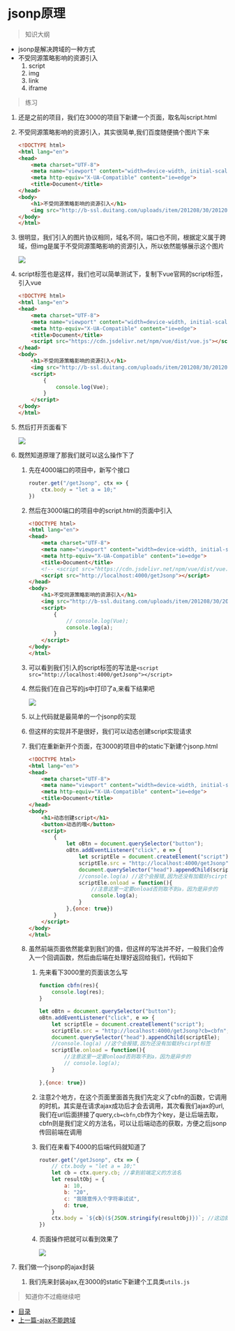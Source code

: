 # jsonp原理

> 知识大纲
* jsonp是解决跨域的一种方式
* 不受同源策略影响的资源引入
    1. script
    2. img
    3. link
    4. iframe

> 练习 
1. 还是之前的项目，我们在3000的项目下新建一个页面，取名叫script.html
2. 不受同源策略影响的资源引入，其实很简单,我们百度随便搞个图片下来 
    ```html
    <!DOCTYPE html>
    <html lang="en">
    <head>
        <meta charset="UTF-8">
        <meta name="viewport" content="width=device-width, initial-scale=1.0">
        <meta http-equiv="X-UA-Compatible" content="ie=edge">
        <title>Document</title>
    </head>
    <body>
        <h1>不受同源策略影响的资源引入</h1>
        <img src="http://b-ssl.duitang.com/uploads/item/201208/30/20120830173930_PBfJE.jpeg" alt="">
    </body>
    </html>    
    ``` 
3. 很明显，我们引入的图片协议相同，域名不同，端口也不同，根据定义属于跨域，但img是属于不受同源策略影响的资源引入，所以依然能够展示这个图片

    ![](./images/演示img标签.jpg)

4. script标签也是这样，我们也可以简单测试下，复制下vue官网的script标签，引入vue    
    ```html
    <!DOCTYPE html>
    <html lang="en">
    <head>
        <meta charset="UTF-8">
        <meta name="viewport" content="width=device-width, initial-scale=1.0">
        <meta http-equiv="X-UA-Compatible" content="ie=edge">
        <title>Document</title>
        <script src="https://cdn.jsdelivr.net/npm/vue/dist/vue.js"></script>
    </head>
    <body>
        <h1>不受同源策略影响的资源引入</h1>
        <img src="http://b-ssl.duitang.com/uploads/item/201208/30/20120830173930_PBfJE.jpeg" alt="">
        <script>
            {
                console.log(Vue);
            }
        </script>
    </body>
    </html>    
    ```
5. 然后打开页面看下

    ![](./images/演示script标签.jpg)

6. 既然知道原理了那我们就可以这么操作下了
    1. 先在4000端口的项目中，新写个接口 
        ```js
        router.get("/getJsonp", ctx => {
            ctx.body = "let a = 10;"
        })    
        ```
    2. 然后在3000端口的项目中的script.html的页面中引入 
        ```html
        <!DOCTYPE html>
        <html lang="en">
        <head>
            <meta charset="UTF-8">
            <meta name="viewport" content="width=device-width, initial-scale=1.0">
            <meta http-equiv="X-UA-Compatible" content="ie=edge">
            <title>Document</title>
            <!-- <script src="https://cdn.jsdelivr.net/npm/vue/dist/vue.js"></script> -->
            <script src="http://localhost:4000/getJsonp"></script>
        </head>
        <body>
            <h1>不受同源策略影响的资源引入</h1>
            <img src="http://b-ssl.duitang.com/uploads/item/201208/30/20120830173930_PBfJE.jpeg" alt="">
            <script>
                {
                    // console.log(Vue);
                    console.log(a);
                }
            </script>
        </body>
        </html>        
        ```    
    3. 可以看到我们引入的script标签的写法是`<script src="http://localhost:4000/getJsonp"></script>`
    4. 然后我们在自己写的js中打印了a,来看下结果吧  

        ![](./images/打印a.jpg)  

    5. 以上代码就是最简单的一个jsonp的实现   
    6. 但这样的实现并不是很好，我们可以动态创建script实现请求
    7. 我们在重新新开个页面，在3000的项目中的static下新建个jsonp.html
        ```html
        <!DOCTYPE html>
        <html lang="en">
        <head>
            <meta charset="UTF-8">
            <meta name="viewport" content="width=device-width, initial-scale=1.0">
            <meta http-equiv="X-UA-Compatible" content="ie=edge">
            <title>Document</title>
        </head>
        <body>
            <h1>动态创建script</h1>
            <button>动态的哦</button>
            <script>
                {
                    let oBtn = document.querySelector("button");
                    oBtn.addEventListener("click", e => {
                        let scriptEle = document.createElement("script");
                        scriptEle.src = "http://localhost:4000/getJsonp";
                        document.querySelector("head").appendChild(scriptEle);
                        //console.log(a) //这个会报错,因为还没有加载好scirpt标签
                        scriptEle.onload = function(){
                            //注意这里一定要onload否则取不到a，因为是异步的
                            console.log(a);
                        }
                    },{once: true})
                }
            </script>
        </body>
        </html>
        ```
    8. 虽然前端页面依然能拿到我们的值，但这样的写法并不好，一般我们会传入一个回调函数，然后由后端在处理好返回给我们，代码如下 
        1. 先来看下3000里的页面该怎么写
            ```js
            function cbfn(res){
                console.log(res);
            }

            let oBtn = document.querySelector("button");
            oBtn.addEventListener("click", e => {
                let scriptEle = document.createElement("script");
                scriptEle.src = "http://localhost:4000/getJsonp?cb=cbfn";
                document.querySelector("head").appendChild(scriptEle);
                //console.log(a) //这个会报错,因为还没有加载好scirpt标签
                scriptEle.onload = function(){
                    //注意这里一定要onload否则取不到a，因为是异步的
                    // console.log(a);
                }
                
            },{once: true})
            ```  
        2. 注意2个地方，在这个页面里面首先我们先定义了cbfn的函数，它调用的时机，其实是在请求ajax成功后才会去调用，其次看我们ajax的url,我们在url后面拼接了query,`cb=cbfn`,cb作为个key，是让后端去取，cbfn则是我们定义的方法名，可以让后端动态的获取，方便之后jsonp传回前端在调用
        3. 我们在来看下4000的后端代码就知道了
            ```js
            router.get("/getJsonp", ctx => {
                // ctx.body = "let a = 10;"
                let cb = ctx.query.cb; //拿到前端定义的方法名
                let resultObj = {
                    a: 10,
                    b: "20",
                    c: "我随意传入个字符串试试",
                    d: true,
                }
                ctx.body = `${cb}(${JSON.stringify(resultObj)})`; //这边就是传入前端后,在调用这个方法，把具体需要的值传进去前端就能拿到
            })
            ```
        4. 页面操作把就可以看到效果了 

            ![](./images/jsonp奥义.png) 

7. 我们做一个jsonp的ajax封装 
    1. 我们先来封装ajax,在3000的static下新建个工具类`utils.js`            

> 知道你不过瘾继续吧
* [目录](../../README.md)
* [上一篇-ajax不能跨域](../day-20/ajax不能跨域.md) 